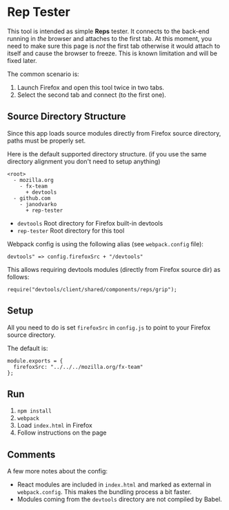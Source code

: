 Rep Tester
==========
This tool is intended as simple <b>Reps</b> tester. It connects to the back-end
running in <i>the</i> browser and attaches to the first tab. At this moment,
you need to make sure this page is <i>not</i> the first tab otherwise it
would attach to itself and cause the browser to freeze. This is known limitation
and will be fixed later.

The common scenario is:
1. Launch Firefox and open this tool twice in two tabs.
2. Select the second tab and connect (to the first one).


Source Directory Structure
--------------------------
Since this app loads source modules directly from Firefox source directory,
paths must be properly set.

Here is the default supported directory structure.
(if you use the same directory alignment you don't need to setup anything)


```
<root>
  - mozilla.org
    - fx-team
      + devtools
  - github.com
    - janodvarko
      + rep-tester
```

* `devtools` Root directory for Firefox built-in devtools
* `rep-tester` Root directory for this tool

Webpack config is using the following alias (see `webpack.config` file):

`devtools" => config.firefoxSrc + "/devtools"`

This allows requiring devtools modules (directly from Firefox source dir) as follows:

`require("devtools/client/shared/components/reps/grip");`

Setup
-----

All you need to do is set `firefoxSrc` in `config.js` to point to your
Firefox source directory.

The default is:

```
module.exports = {
  firefoxSrc: "../../../mozilla.org/fx-team"
};
```

Run
---
1. `npm install`
2. `webpack`
3. Load `index.html` in Firefox
4. Follow instructions on the page

Comments
--------
A few more notes about the config:

* React modules are included in `index.html` and marked as external
in `webpack.config`. This makes the bundling process a bit faster.
* Modules coming from the `devtools` directory are not compiled by Babel.
